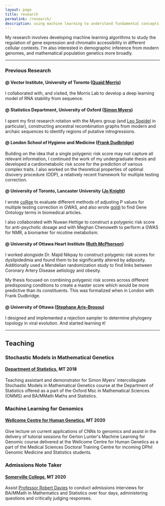 ```yaml
---
layout: page
title: research
permalink: /research/
description: using machine learning to understand fundamental concepts in biology.
---
```


My research involves developing machine learning algorithms to study the regulation of gene expression and chromatin accessibility in different cellular contexts.  I'm also interested in demographic inference from modern genomes, and mathematical population genetics more broadly.

--- 

### Previous Research

#### @ Vector Institute, University of Toronto ([Quaid Morris](http://www.morrislab.ca/))

I collaborated with, and visited, the Morris Lab to develop a deep learning model of RNA stability from sequence.

#### @ Statistics Department, University of Oxford ([Simon Myers](https://myersgroup.github.io/))

I spent my first research rotation with the Myers group (and [Leo Speidel](https://leospeidel.com/) in particular), constructing ancestral recombination graphs from modern and archaic sequences to identify regions of putative introgressions. 

#### @ London School of Hygiene and Medicine ([Frank Dudbridge](https://www2.le.ac.uk/departments/health-sciences/people/staff-pages/professorial-staff/professor-frank-dudbridge))

Building on the idea that a single polygenic risk score may not capture all relevant information, I continued the work of my undergraduate thesis and developed a cardiometabolic risk score for the prediction of various complex traits. I also worked on the theoretical properties of optimal disovery procedure (ODP), a relatively recent framework for multiple testing correction. 

#### @ University of Toronto, Lancaster University ([Jo Knight](http://chicas.lancaster-university.uk/people/knight.html<Paste>))

I wrote [coRge](https://github.com/Chris1221/coRge) to evaluate different methods of adjusting P values for multiple testing correction in GWAS, and also wrote [goldi](https://github.com/Chris1221/goldi) to find Gene Ontology terms in biomedical articles. 

I also collaborated with Nuwan Hettige to construct a polygenic risk score for anti-psychotic dosage and with Meghan Chenoweth to perform a GWAS for NMR, a biomarker for nicotine metabolism. 

#### @ University of Ottawa Heart Institute ([Ruth McPherson](https://www.ottawaheart.ca/physician-researcher-profile/mcpherson-ruth))

I worked alongside Dr. Majid Nikpay to construct polygenic risk scores for dyslipidedmia and found them to be significantly altered by adiposity. Additionally used a Mendelian randomization study to find links between Coronary Artery Disease aetiology and obesity. 

My thesis focused on combining polygenic risk scores across different predisposing conditions to create a master score which would be more predictive than its constituents. This was formalized when in London with Frank Dudbridge. 

#### @ University of Ottawa ([Stephane Aris-Brosou](https://science.uottawa.ca/biology/people/aris-brosou-stephane))

I designed and implemented a rejection sampler to determine phylogeny topology in viral evolution. And started learning `R`!  

---

## Teaching 

### Stochastic Models in Mathematical Genetics
#### [Department of Statistics](https://www.stats.ox.ac.uk/), MT 2018

Teaching assistant and demonstrator for Simon Myers’ intercollegiate Stochastic Models in Mathematical Genetics course at the Department of Statistics offered as a part of the Oxford Msc in Mathematical Sciences (OMMS) and BA/MMath Maths and Statistics.

### Machine Learning for Genomics 
#### [Wellcome Centre for Human Genetics](https://www.well.ox.ac.uk/), MT 2020

Give lecture on current applications of CNNs to genomics and assist in the delivery of tutorial sessions for Gerton Lunter's Machine Learning for Genomic course delivered at the Wellcome Centre for Human Genetics as a part of the Medical Sciences Doctoral Training Centre for incoming DPhil Genomic Medicine and Statistics students.

### Admissions Note Taker 
#### [Somerville College](https://some.ox.ac.uk), MT 2020

Assist [Professor Robert Davies](https://www.stats.ox.ac.uk/all-people/professor-robert-davies/) to conduct admissions interviews for BA/MMath in Mathematics and Statistics over four days, administering questions and critically judging responses.
